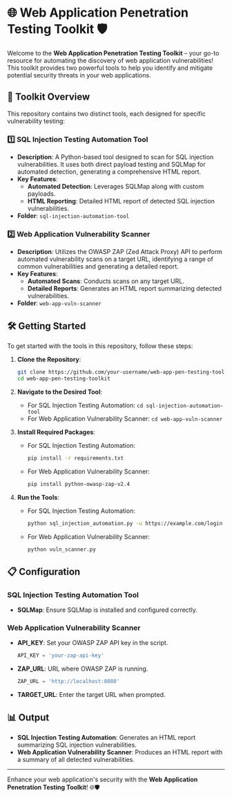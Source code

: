 # 🌐 Web Application Penetration Testing Toolkit 🛡️

Welcome to the **Web Application Penetration Testing Toolkit** – your go-to resource for automating the discovery of web application vulnerabilities! This toolkit provides two powerful tools to help you identify and mitigate potential security threats in your web applications.

## 🚀 Toolkit Overview

This repository contains two distinct tools, each designed for specific vulnerability testing:

### 1️⃣ SQL Injection Testing Automation Tool
- **Description**: A Python-based tool designed to scan for SQL injection vulnerabilities. It uses both direct payload testing and SQLMap for automated detection, generating a comprehensive HTML report.
- **Key Features**:
  - **Automated Detection**: Leverages SQLMap along with custom payloads.
  - **HTML Reporting**: Detailed HTML report of detected SQL injection vulnerabilities.
- **Folder**: `sql-injection-automation-tool`

### 2️⃣ Web Application Vulnerability Scanner
- **Description**: Utilizes the OWASP ZAP (Zed Attack Proxy) API to perform automated vulnerability scans on a target URL, identifying a range of common vulnerabilities and generating a detailed report.
- **Key Features**:
  - **Automated Scans**: Conducts scans on any target URL.
  - **Detailed Reports**: Generates an HTML report summarizing detected vulnerabilities.
- **Folder**: `web-app-vuln-scanner`

## 🛠️ Getting Started

To get started with the tools in this repository, follow these steps:

1. **Clone the Repository**:
    ```bash
    git clone https://github.com/your-username/web-app-pen-testing-toolkit.git
    cd web-app-pen-testing-toolkit
    ```

2. **Navigate to the Desired Tool**:
   - For SQL Injection Testing Automation: `cd sql-injection-automation-tool`
   - For Web Application Vulnerability Scanner: `cd web-app-vuln-scanner`

3. **Install Required Packages**:
   - For SQL Injection Testing Automation:
     ```bash
     pip install -r requirements.txt
     ```
   - For Web Application Vulnerability Scanner:
     ```bash
     pip install python-owasp-zap-v2.4
     ```

4. **Run the Tools**:
   - For SQL Injection Testing Automation:
     ```bash
     python sql_injection_automation.py -u https://example.com/login
     ```
   - For Web Application Vulnerability Scanner:
     ```bash
     python vuln_scanner.py
     ```

## 📋 Configuration

### SQL Injection Testing Automation Tool
- **SQLMap**: Ensure SQLMap is installed and configured correctly.

### Web Application Vulnerability Scanner
- **API_KEY**: Set your OWASP ZAP API key in the script.
    ```python
    API_KEY = 'your-zap-api-key'
    ```
- **ZAP_URL**: URL where OWASP ZAP is running.
    ```python
    ZAP_URL = 'http://localhost:8080'
    ```
- **TARGET_URL**: Enter the target URL when prompted.

## 📊 Output

- **SQL Injection Testing Automation**: Generates an HTML report summarizing SQL injection vulnerabilities.
- **Web Application Vulnerability Scanner**: Produces an HTML report with a summary of all detected vulnerabilities.


---

Enhance your web application's security with the **Web Application Penetration Testing Toolkit**! 🌐🛡️


